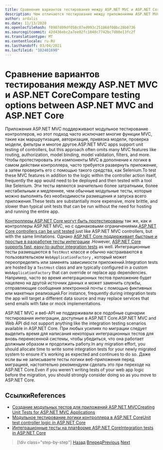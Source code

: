 ```yaml
---
title: Сравнение вариантов тестирования между ASP.NET MVC и ASP.NET Core
description: Чем отличается тестирование между приложениями ASP.NET MVC и ASP.NET Core приложениями?
author: ardalis
ms.date: 11/13/2020
ms.openlocfilehash: f0907d09df058c07ed993c251868f00bc28b0736
ms.sourcegitcommit: 42d436ebc2a7ee02fc1848c7742bc7d80e13fc2f
ms.translationtype: MT
ms.contentlocale: ru-RU
ms.lasthandoff: 03/04/2021
ms.locfileid: "102401690"
---
```

# <a name="compare-testing-options-between-aspnet-mvc-and-aspnet-core"></a><span data-ttu-id="0544b-103">Сравнение вариантов тестирования между ASP.NET MVC и ASP.NET Core</span><span class="sxs-lookup"><span data-stu-id="0544b-103">Compare testing options between ASP.NET MVC and ASP.NET Core</span></span>

<span data-ttu-id="0544b-104">Приложения ASP.NET MVC поддерживают модульное тестирование контроллеров, но этот подход часто исключает многие функции MVC, такие как маршрутизация, авторизация, привязка модели, проверка модели, фильтры и многое другое.</span><span class="sxs-lookup"><span data-stu-id="0544b-104">ASP.NET MVC apps support unit testing of controllers, but this approach often omits many MVC features like routing, authorization, model binding, model validation, filters, and more.</span></span> <span data-ttu-id="0544b-105">Чтобы протестировать эти компоненты MVC в дополнение к логике в самом действии контроллера, часто требуется развернуть приложение, а затем проверить его с помощью такого средства, как Selenium.</span><span class="sxs-lookup"><span data-stu-id="0544b-105">To test these MVC features in addition to the logic within the controller action itself, frequently the app would need to be deployed and then tested with a tool like Selenium.</span></span> <span data-ttu-id="0544b-106">Эти тесты являются значительно более затратными, более нестабильным и медленнее, чем обычные модульные тесты, которые можно выполнять без необходимости размещения и запуска всего приложения.</span><span class="sxs-lookup"><span data-stu-id="0544b-106">These tests are substantially more expensive, more brittle, and slower than typical unit tests that can be run without the need for hosting and running the entire app.</span></span>

<span data-ttu-id="0544b-107">[Контроллеры ASP.NET Core могут быть протестированы](/aspnet/core/mvc/controllers/testing) так же, как и контроллеры ASP.NET MVC, но с одинаковыми ограничениями.</span><span class="sxs-lookup"><span data-stu-id="0544b-107">[ASP.NET Core controllers can be unit tested](/aspnet/core/mvc/controllers/testing) just like ASP.NET MVC controllers, but with the same limitations.</span></span> <span data-ttu-id="0544b-108">Однако [ASP.NET Core поддерживает быстрые и простые в разработке тесты интеграции](/aspnet/core/test/integration-tests) .</span><span class="sxs-lookup"><span data-stu-id="0544b-108">However, [ASP.NET Core supports fast, easy-to-author integration tests](/aspnet/core/test/integration-tests) as well.</span></span> <span data-ttu-id="0544b-109">Интеграционные тесты размещаются в `TestHost` классе и обычно настраиваются в пользовательском `WebApplicationFactory` , который может переопределять или заменять зависимости приложений.</span><span class="sxs-lookup"><span data-stu-id="0544b-109">Integration tests are hosted by a `TestHost` class and are typically configured in a custom `WebApplicationFactory` that can override or replace app dependencies.</span></span> <span data-ttu-id="0544b-110">Например, часто во время интеграционных тестов приложение будет нацелено на другой источник данных и может заменить службы, отправляющие сообщения электронной почты с помощью фиктивных или макетных реализаций.</span><span class="sxs-lookup"><span data-stu-id="0544b-110">For instance, frequently during integration tests the app will target a different data source and may replace services that send emails with fake or mock implementations.</span></span>

<span data-ttu-id="0544b-111">ASP.NET MVC и веб-API не поддерживали все подобные сценарии тестирования интеграции, доступные в ASP.NET Core.</span><span class="sxs-lookup"><span data-stu-id="0544b-111">ASP.NET MVC and Web API did not support anything like the integration testing scenarios available in ASP.NET Core.</span></span> <span data-ttu-id="0544b-112">При любых усилиях по миграции следует выделить время для написания некоторых интеграционных тестов для вновь перенесенной системы, чтобы убедиться, что она работает должным образом и продолжить работу.</span><span class="sxs-lookup"><span data-stu-id="0544b-112">In any migration effort, you should allocate time to write some integration tests for your newly migrated system to ensure it's working as expected and continues to do so.</span></span> <span data-ttu-id="0544b-113">Даже если вы не записываете тесты логики веб-приложения перед миграцией, настоятельно рекомендуем сделать это при переходе на ASP.NET Core.</span><span class="sxs-lookup"><span data-stu-id="0544b-113">Even if you weren't writing tests of your web app logic before the migration, you should strongly consider doing so as you move to ASP.NET Core.</span></span>

## <a name="references"></a><span data-ttu-id="0544b-114">Ссылки</span><span class="sxs-lookup"><span data-stu-id="0544b-114">References</span></span>

- [<span data-ttu-id="0544b-115">Создание модульных тестов для приложений ASP.NET MVC</span><span class="sxs-lookup"><span data-stu-id="0544b-115">Creating Unit Tests for ASP.NET MVC Applications</span></span>](/aspnet/mvc/overview/older-versions-1/unit-testing/creating-unit-tests-for-asp-net-mvc-applications-cs)
- [<span data-ttu-id="0544b-116">Модульное тестирование логики контроллера в ASP.NET Core</span><span class="sxs-lookup"><span data-stu-id="0544b-116">Unit test controller logic in ASP.NET Core</span></span>](/aspnet/core/mvc/controllers/testing)
- [<span data-ttu-id="0544b-117">Интеграционные тесты на платформе ASP.NET Core</span><span class="sxs-lookup"><span data-stu-id="0544b-117">Integration tests in ASP.NET Core</span></span>](/aspnet/core/test/integration-tests)

>[!div class="step-by-step"]
><span data-ttu-id="0544b-118">[Назад](signalr-differences.md)
>[Вперед](migrate-large-solutions.md)</span><span class="sxs-lookup"><span data-stu-id="0544b-118">[Previous](signalr-differences.md)
[Next](migrate-large-solutions.md)</span></span>
